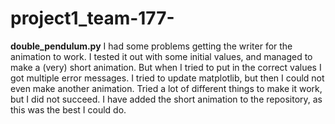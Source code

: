 # project1_team-177-

__double_pendulum.py__
I had some problems getting the writer for the animation to work. I tested it out with some initial values, and managed to make a (very) short animation.
But when I tried to put in the correct values I got multiple error messages. I tried to update matplotlib, but then I could not even make another animation.
Tried a lot of different things to make it work, but I did not succeed. I have added the short animation to the repository, as this was the best I could do.
